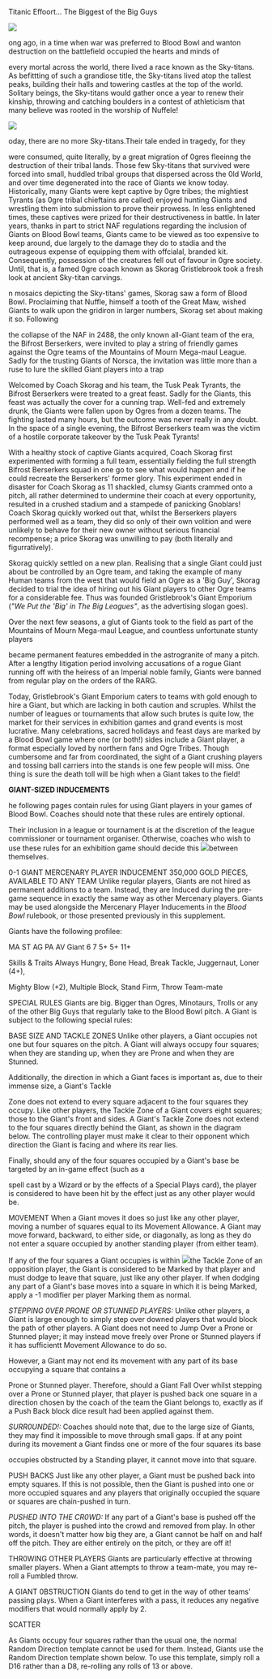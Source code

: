 Titanic Effoort... The Biggest of the Big Guys

![](../media/death_zone/image214.jpg)

ong ago, in a time when war was preferred to Blood Bowl and wanton
destruction on the battlefield occupied the hearts and minds of

every mortal across the world, there lived a race known as the
Sky-titans. As befittting of such a grandiose title, the Sky-titans
lived atop the tallest peaks, building their halls and towering
castles at the top of the world. Solitary beings, the Sky-titans would
gather once a year to renew their kinship, throwing and catching
boulders in a contest of athleticism that many believe was rooted in
the worship of Nuffele!

![](../media/death_zone/image217.jpg)

oday, there are no more Sky-titans.Their tale
ended in tragedy, for they

were consumed, quite literally,
by a great migration of 0gres
fleeinng the destruction of their
tribal lands. Those few Sky-titans that survived were forced into
small, huddled tribal groups that dispersed across the 0ld World,
and over time degenerated into
the race of Giants we know today. Historically, many Giants were
kept captive by 0gre tribes; the mightiest Tyrants (as 0gre tribal
chieftains are called) enjoyed hunting Giants and wrestling them into
submission to prove their prowess. In less enlightened times, these
captives were prized for their destructiveness in battle. In later
years, thanks in part to strict
NAF regulations regarding the inclusion of Giants on Blood Bowl teams,
Giants came to be viewed
as too expensive to keep around, due largely to the damage they
do to stadia and the outrageous expense of equipping them with
offcialal, branded kit. Consequently, possession of the creatures fell
out of favour in 0gre society. Until, that is, a famed 0gre coach
known as Skorag Gristlebrook took a fresh look at ancient Sky-titan
carvings.

n mosaics depicting the Sky-titans' games, Skorag saw a form of Blood
Bowl. Proclaiming that Nuffle, himself a tooth of the Great Maw,
wished Giants to walk upon the gridiron in larger numbers, Skorag set
about making it so. Following

the collapse of the NAF in 2488, the only known all-Giant team of the
era, the
Bifrost Berserkers, were invited to play a string of friendly games
against the Ogre teams of the Mountains of Mourn Mega-maul League. Sadly
for the trusting Giants of Norsca, the invitation was little more than a
ruse to lure the skilled Giant players into a trap

Welcomed by Coach Skorag and his team, the Tusk Peak Tyrants, the
Bifrost Berserkers were treated to a great feast. Sadly for the Giants,
this feast was
actually the cover for a cunning trap. Well-fed and extremely drunk, the
Giants
were fallen upon by Ogres from a dozen teams. The fighting lasted many
hours, but the outcome was never really in any doubt. In the space of a
single evening, the Bifrost Berserkers team was the victim of a hostile
corporate takeover by the Tusk Peak Tyrants!

With a healthy stock of captive Giants acquired, Coach Skorag first
experimented with forming a full team, essentially fielding the full
strength Bifrost Berserkers
squad in one go to see what would happen and if he could recreate the
Berserkers' former glory. This experiment ended in disaster for Coach
Skorag as 11 shackled, clumsy Giants crammed onto a pitch, all rather
determined to undermine their
coach at every opportunity, resulted in a crushed stadium and a stampede
of panicking Gnoblars! Coach Skorag quickly worked out that, whilst the
Berserkers players performed well as a team, they did so only of their
own volition and were unlikely to behave for their new owner without
serious financial recompense; a price Skorag was unwilling to pay (both
literally and figurratively).

Skorag quickly settled on a new plan. Realising that a single Giant
could just about be controlled by an Ogre team, and taking the example
of many Human teams from the west that would field an Ogre as a 'Big
Guy', Skorag decided to
trial the idea of hiring out his Giant players to other Ogre teams for a
considerable fee. Thus was founded Gristlebrook's Giant Emporium (*"We
Put the 'Big' in The Big Leagues"*, as the advertising slogan goes).

Over the next few seasons, a glut of Giants took to the field as part
of the Mountains of Mourn Mega-maul League, and countless unfortunate
stunty players

became permanent features embedded in the astrogranite of many a pitch.
After a lengthy litigation period involving accusations of a rogue Giant
running off with the heiress of an Imperial noble family, Giants were
banned from regular play on the orders of the RARG.

Today, Gristlebrook's Giant Emporium caters to teams with gold enough to
hire
a Giant, but which are lacking in both caution and scruples. Whilst the
number of leagues or tournaments that allow such brutes is quite low,
the market for their services in exhibition games and grand events is
most lucrative. Many celebrations, sacred holidays and feast days are
marked by a Blood Bowl game where one
(or both!) sides include a Giant player, a format especially loved by
northern fans
and Ogre Tribes. Though cumbersome and far from coordinated, the sight
of a Giant crushing players and tossing ball carriers into the stands is
one few people will
miss. One thing is sure the death toll will be high when a Giant takes
to the field!

**GIANT-SIZED INDUCEMENTS**

he following pages contain rules for using Giant players in your games
of Blood Bowl. Coaches should note that these rules are entirely
optional.

Their inclusion in a league or tournament is at the discretion of the
league commissioner or tournament organiser. Otherwise, coaches who
wish to use these
rules for an exhibition game should decide this
![](../media/death_zone/image221.jpg)between themselves.

0-1 GIANT MERCENARY PLAYER INDUCEMENT
350,000 GOLD PIECES, AVAILABLE TO ANY TEAM Unlike regular players,
Giants are not hired as permanent additions to a team. Instead, they
are Induced during
the pre-game sequence in exactly the same way
as other Mercenary players. Giants may be used alongside the Mercenary
Player Inducements in the
*Blood Bowl* rulebook, or those presented previously in
this supplement.

Giants have the following profilee:

MA ST AG PA AV Giant 6 7 5+ 5+ 11+

Skills & Traits Always Hungry, Bone Head,
Break Tackle, Juggernaut, Loner (4+),

Mighty Blow (+2), Multiple Block, Stand Firm, Throw Team-mate

SPECIAL RULES
Giants are big. Bigger than Ogres, Minotaurs, Trolls or any of the other
Big Guys that regularly take to the Blood Bowl pitch. A Giant is subject
to the following special rules:

BASE SIZE AND TACKLE ZONES
Unlike other players, a Giant occupies not one but four squares on the
pitch. A Giant will always occupy four squares; when they are standing
up, when they are Prone and when they are Stunned.

Additionally, the direction in which a Giant faces is important as, due
to their immense size, a Giant's Tackle

Zone does not extend to every square adjacent to the four squares they
occupy. Like other players, the Tackle Zone
of a Giant covers eight squares; those to the Giant's front and sides. A
Giant's Tackle Zone does not extend to the four squares directly behind
the Giant, as shown in the diagram below. The controlling player must
make it clear
to their opponent which direction the Giant is facing and where its rear
lies.

Finally, should any of the four squares occupied by a Giant's base be
targeted by an in-game effect (such as a

spell cast by a Wizard or by the effects of a Special Plays card), the
player is considered to have been hit by the effect just as any other
player would be.

M0VEMENT
When a Giant moves it does so just like any other player, moving a
number of squares equal to its Movement Allowance. A Giant may move
forward, backward, to either side, or diagonally, as long as they do
not enter a square occupied by another standing player (from either
team).

If any of the four squares a Giant occupies is within
![](../media/death_zone/image222.jpg)the Tackle Zone of an opposition player,
the Giant is considered to be Marked by that player and must dodge to
leave that square, just like any other player. If when dodging any
part of a Giant's base moves into a square
in which it is being Marked, apply a -1 modifier per player Marking
them as normal.

*STEPPING 0VER PRONE OR STUNNED PLAYERS:* Unlike other players, a
Giant is large enough to simply step over downed players that would
block the path of other players.
A Giant does not need to Jump Over a Prone or Stunned player; it may
instead move freely over Prone or Stunned players if it has
sufficientt Movement Allowance to do so.

However, a Giant may not end its movement with
any part of its base occupying a square that contains a

Prone or Stunned player. Therefore, should a Giant Fall Over whilst
stepping over a Prone or Stunned player, that player is pushed back
one square in a direction chosen by the coach of the team the Giant
belongs to, exactly
as if a Push Back block dice result had been applied against them.

*SURR0UNDED!:* Coaches should note that, due to the large size of
Giants, they may find it impossible to move through small gaps. If at
any point during its movement a Giant findss one or more of the four
squares its base

occupies obstructed by a Standing player, it cannot move into that
square.

PUSH BACKS
Just like any other player, a Giant must be pushed back into empty
squares. If this is not possible, then the Giant is pushed into one or
more occupied squares and any players that originally occupied the
square or squares are chain-pushed in turn.

*PUSHED INTO THE CR0WD:* If any part of a Giant's base is pushed off the
pitch, the player is pushed into the crowd and removed from play. In
other words, it doesn't matter how big they are, a Giant cannot be half
on and half off
the pitch. They are either entirely on the pitch, or they are off it!

THR0WING OTHER PLAYERS
Giants are particularly effective at throwing smaller
players. When a Giant attempts to throw a team-mate, you may re-roll a
Fumbled throw.

A GIANT 0BSTRUCTION
Giants do tend to get in the way of other teams' passing plays. When a
Giant interferes with a pass, it reduces any negative modifiers that
would normally apply by 2.

SCATTER

As Giants occupy four squares rather than the usual one, the normal
Random Direction template cannot be used for them. Instead, Giants use
the Random Direction template shown below. To use this template, simply
roll a D16
rather than a D8, re-rolling any rolls of 13 or above.
